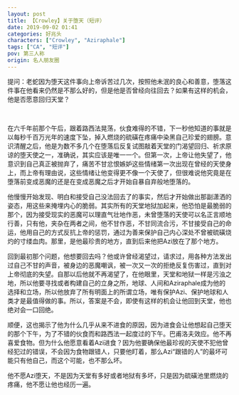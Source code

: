 ```yaml
---
layout: post
title: 【Crowley】关于堕天（短评）
date: 2019-09-02 01:41
categories: 好兆头
characters: ["Crowley", "Aziraphale"]
tags: ["CA", "短评"]
pov: 第三人称
origin: 名人朋友圈
---
```


提问：老蛇因为堕天这件事向上帝诉苦过几次，按照他未泯的良心和善意，堕落这件事在他看来仍然是不那么好的，但是他是否曾经向往回去？如果有这样的机会，他是否愿意回归天堂？

<br>

在六千年前那个午后，跟着路西法晃荡，伙食难得的不错，下一秒他知道的事就是以每秒千百万光年的速度下坠，掉入燃烧的硫磺在疼痛中染黑自己珍爱的翅膀。意识清醒之后，他是为数不多几个在堕落后反复试图敲着天堂的门渴望回归、祈求原谅的堕天使之一，准确说，其实应该是唯一一个。但第一次，上帝让他失望了，他意识到自己真正被抛弃了，痛苦不甘忿恨嫉妒这些情绪第一次出现在曾经的天使身上，而上帝有理由说，这些情绪让他变得更不像一个天使了，但很难说他究竟是在堕落前变成恶魔的还是在变成恶魔之后才开始自暴自弃般地堕落的。

他慢慢开始发现、明白和接受自己没法回去了的事实，然后才开始做出那副潇洒的姿态，用这些来掩埋内心的脆弱。其实所有的天堂地狱加起来，他恐怕是最脆弱的那个，因为接受现实的恶魔可以理直气壮地作恶，未曾堕落的天使可以名正言顺地行善，只有他，夹杂在两者之间，他不甘作恶，不甘同流合污，不甘接受自己的命运，他用自己的方式反抗上帝的惩罚，通过为善来保护自己内心深处不曾被硫磺烧灼的寸缕血肉。那里，是他最珍贵的地方，直到后来他把Azi放在了那个地方。

回到最初那个问题，他想要回去吗？他或许曾经渴望过，请求过，用各种方法发出过自己不甘的声音，被身边的恶魔嘲讽，被一次又一次的拒绝反复伤害过，直到对上帝彻底的失望。自那以后他就不再渴望了，在他眼里，天堂和地狱一样是污浊之地，所以他要寻找或者构建自己的立身之所，地球、人间和Aziraphale成为他的选择和立场，所以他放弃了所有明面上的所谓立场，唯有保护Azi、保护地球和人类才是最值得做的事。所以，答案是不会，即使有这样的机会让他回到天堂，他也绝对会一口回绝。

顺便，这也揭示了他为什么几乎从来不进食的原因，因为进食会让他想起自己堕天的那个下午，为了不错的伙食而和路西法一起度过的下午。巴甫洛夫效应。他不再喜爱食物。但为什么他愿意看着Azi进食？因为他要确保他最珍视的天使不犯他曾经犯过的错误，不会因为食物跟错人，只要他盯着，那么Azi“跟错的人”的最坏可能只有他自己，而这个可能，也不那么坏。

他不愿Azi堕天，不是因为天堂有多好或者地狱有多坏，只是因为硫磺池里燃烧的疼痛，他不愿让他也经历一遍。
